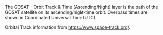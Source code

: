 The GOSAT - Orbit Track & Time (Ascending/Night) layer is the path of the GOSAT satellite on its ascending/night-time orbit. Overpass times are shown in Coordinated Universal Time (UTC).

Orbital Track information from <https://www.space-track.org/>.
